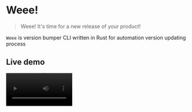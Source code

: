 # Weee!
> Weee! It's time for a new release of your product!

`Weee` is version bumper CLI written in Rust for automation version updating process

## Live demo
<video src="assets/live-demo.mp4" width=180 />

## Installation
The simplest way is installing from [crates.io page](https://crates.io/crates/rand) with [Cargo](https://doc.rust-lang.org/cargo/getting-started/installation.html):
```shell
cargo install weee
```

Or from the GitHub source
```shell
git clone https://github.com/deknowny/weee && \
cd weee \
cargo install --path .
```

If you want to add some features and install it in the development mode, please, refer to [CONTRIBUTING.md](./CONTRIBUTING.md)

## Advantages over `bumpversion`
* No regexes are required
* Prevent 99% potential errors with pre-run checks
* Has read-only mode to review how files will be changed
* Allows many profiles i.e. for a project version, dependency version and etc.
* Optional templating syntax for dynamic version string builder
* Has a build-in templates according semver rules
* Allows many different style matches of a version in one file
* ~~It's written on Rust~~
